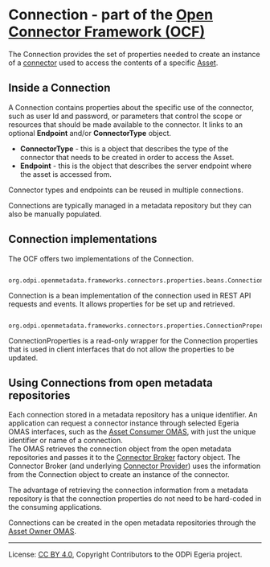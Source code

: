<!-- SPDX-License-Identifier: CC-BY-4.0 -->
<!-- Copyright Contributors to the ODPi Egeria project. -->

# Connection - part of the [Open Connector Framework (OCF)](..)

The Connection provides the set of properties needed to create an instance
of a [connector](connector.md) used to access the contents of a specific
[Asset](../../../../../open-metadata-implementation/access-services/docs/concepts/assets/README.md).

## Inside a Connection

A Connection contains properties about the specific use of the connector, such as
user Id and password, or parameters that control the scope or resources that should be
made available to the connector.
It links to an optional **Endpoint** and/or **ConnectorType** object.  

* **ConnectorType** - this is a object that describes the type of the connector that needs to be created in order to
access the Asset.
* **Endpoint** - this is the object that describes the server endpoint where the asset is accessed from.

Connector types and endpoints can be reused in multiple connections.

Connections are typically managed in a metadata repository but they can also be manually populated.

## Connection implementations

The OCF offers two implementations of the Connection.

```
  org.odpi.openmetadata.frameworks.connectors.properties.beans.Connection
```
Connection is a bean implementation of the connection used in REST API requests and events.  It allows properties for be
set up and retrieved.

```
  org.odpi.openmetadata.frameworks.connectors.properties.ConnectionProperties
```

ConnectionProperties is a read-only wrapper for the Connection properties that is used in client interfaces that do not allow the 
properties to be updated.

## Using Connections from open metadata repositories

Each connection stored in a metadata repository has a unique identifier.
An application can request a connector instance through selected Egeria OMAS interfaces, such
as the [Asset Consumer OMAS](../../../../access-services/asset-consumer/docs/concepts/README.md), with just the unique identifier or name of a connection.  
The OMAS retrieves the connection object from the open metadata repositories and passes it to the [Connector Broker](connector-broker.md)
factory object.  The Connector Broker (and underlying [Connector Provider](connector-provider.md)) uses the information from the Connection object
to create an instance of the connector.

The advantage of retrieving the connection information from a metadata repository is that the connection properties
do not need to be hard-coded in the consuming applications.

Connections can be created in the open metadata repositories through the [Asset Owner OMAS](../../../../access-services/asset-owner/README.md).
  
  
----
License: [CC BY 4.0](https://creativecommons.org/licenses/by/4.0/),
Copyright Contributors to the ODPi Egeria project.
